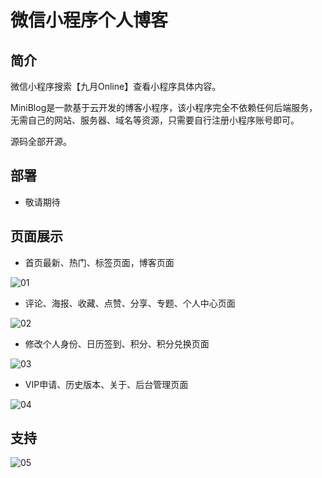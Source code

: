 # 微信小程序个人博客

## 简介

微信小程序搜索【九月Online】查看小程序具体内容。

MiniBlog是一款基于云开发的博客小程序，该小程序完全不依赖任何后端服务，无需自己的网站、服务器、域名等资源，只需要自行注册小程序账号即可。

源码全部开源。

## 部署

- 敬请期待

## 页面展示

- 首页最新、热门、标签页面，博客页面

![01](https://cdn.nlark.com/yuque/0/2022/jpeg/26113529/1658069689460-c1dcc6e5-970e-4b86-a8f7-c0f5f7fb037d.jpeg)

- 评论、海报、收藏、点赞、分享、专题、个人中心页面

![02](https://cdn.nlark.com/yuque/0/2022/jpeg/26113529/1658069781419-81dcf378-aa02-41d0-829b-f700507928a6.jpeg)

- 修改个人身份、日历签到、积分、积分兑换页面

![03](https://cdn.nlark.com/yuque/0/2022/jpeg/26113529/1658069832299-9ca88a46-fcc6-4ff7-a516-ed8c91af34ce.jpeg)

- VIP申请、历史版本、关于、后台管理页面

![04](https://cdn.nlark.com/yuque/0/2022/jpeg/26113529/1658069875571-ca37583e-dff2-40c6-8b18-2d27cf64cdce.jpeg)

## 支持

![05](https://6669-final-6gypsolb231307a9-1304273986.tcb.qcloud.la/zanshang.jpg)
